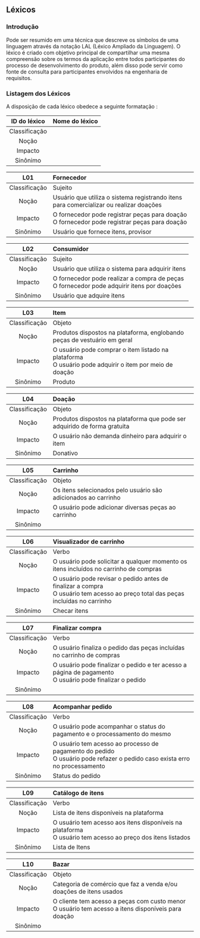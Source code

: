 ## Léxicos
### Introdução
Pode ser resumido em uma técnica que descreve os símbolos de uma linguagem  através da notação LAL (Léxico Ampliado da Linguagem). O léxico é criado com objetivo principal de compartilhar uma mesma compreensão sobre os termos da aplicação entre todos participantes do processo de desenvolvimento do produto, além disso pode servir como fonte de consulta para participantes envolvidos na engenharia de requisitos.

### Listagem dos Léxicos
A disposição de cada léxico obedece a seguinte formatação :

| ID do léxico | Nome do léxico |
|:-------------------:|:--|
| Classificação |  |
| Noção      |  |
| Impacto    |  |
| Sinônimo   |  |



| L01| Fornecedor |
|:-------------------:|:--|
| Classificação | Sujeito |
| Noção      | Usuário que utiliza o sistema registrando itens para comercializar ou realizar doações |
| Impacto    |  O fornecedor pode registrar peças para doação <br/> O fornecedor pode registrar peças para doação   |
| Sinônimo   | Usuário que fornece itens, provisor |


| L02 | Consumidor  |
|:-------------------:|:--|
| Classificação | Sujeito |
| Noção      | Usuário que utiliza o sistema para adquirir itens |
| Impacto    | O fornecedor pode realizar a compra de peças <br/> O fornecedor pode adquirir itens por doações  |
| Sinônimo   | Usuário que adquire itens |


| L03 | Item |
|:-------------------:|:--|
| Classificação | Objeto |
| Noção      | Produtos dispostos na plataforma, englobando peças de vestuário em geral |
| Impacto    |O usuário pode comprar o item listado na plataforma <br/>O usuário pode adquirir o item por meio de doação|
| Sinônimo   | Produto |


| L04 | Doação |
|:-------------------:|:--|
| Classificação | Objeto |
| Noção      | Produtos dispostos na plataforma que pode ser adquirido de forma gratuita|
| Impacto    |O usuário não demanda dinheiro para adquirir o item|
| Sinônimo   | Donativo |


| L05 | Carrinho|
|:-------------------:|:--|
| Classificação | Objeto |
| Noção      | Os itens selecionados pelo usuário são adicionados ao carrinho |
| Impacto    |O usuário pode adicionar diversas peças ao carrinho|
| Sinônimo   | |


| L06 | Visualizador de carrinho|
|:-------------------:|:--|
| Classificação | Verbo|
| Noção      | O usuário pode solicitar a qualquer momento os itens incluídos no carrinho de compras |
| Impacto    | O usuário pode revisar o pedido antes de finalizar a compra <br/> O usuário tem acesso ao preço total das peças incluídas no carrinho |
| Sinônimo   | Checar itens |


| L07 | Finalizar compra |
|:-------------------:|:--|
| Classificação | Verbo|
| Noção      | O usuário finaliza o pedido das peças incluídas no carrinho de compras |
| Impacto    | O usuário pode finalizar o pedido e ter acesso a página de pagamento <br/> O usuário pode finalizar o pedido |
| Sinônimo   | |


| L08 | Acompanhar pedido |
|:-------------------:|:--|
| Classificação | Verbo|
| Noção      | O usuário pode acompanhar o status do pagamento e o processamento do mesmo |
| Impacto    |O usuário tem acesso ao processo de pagamento do pedido<br/>O usuário pode refazer o pedido caso exista erro no processamento|
| Sinônimo   | Status do pedido |


| L09 | Catálogo de itens    |
|:-------------------:|:--|
| Classificação | Verbo|
| Noção      | Lista de itens disponíveis na plataforma |
| Impacto    | O usuário tem acesso aos itens disponíveis na plataforma <br/> O usuário tem acesso ao preço dos itens listados |
| Sinônimo   | Lista de Itens |


| L10 | Bazar   |
|:-------------------:|:--|
| Classificação | Objeto |
| Noção      | Categoria de comércio que faz a venda e/ou doações de itens usados |
| Impacto    | O cliente tem acesso a peças com custo menor <br/>O usuário tem acesso a itens disponíveis para doação |
| Sinônimo   | |
